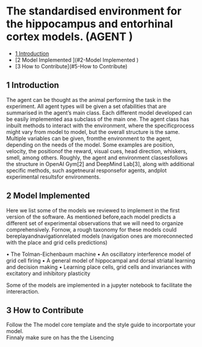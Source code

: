 # The  standardised environment for the hippocampus and entorhinal cortex models. (AGENT )


* [1 Introduction](#1-Introduction)
* [2 Model Implemented  ](#2-Model Implemented )
* [3 How to Contribute](#5-How to Contribute)

## 1 Introduction

The agent can be thought as the animal performing the task in the experiment.  All agent types will be given a set ofabilities that are summarised in the agent’s main class.  Each different model developed can be easily implemented asa subclass of the main one.  The agent class has inbuilt methods to interact with the environment, where the specificprocess might vary from model to model, but the overall structure is the same.  Multiple variables can be given, fromthe environment to the agent, depending on the needs of the model. Some examples are position, velocity, the positionof the reward, visual cues, head direction, whiskers, smell, among others.  Roughly, the agent and environment classesfollows the structure in OpenAI Gym[2] and DeepMind Lab[3], along with additional specific methods, such asgetneural responsefor agents, andplot experimental resultsfor environments.


## 2 Model Implemented 

Here we list some of the models we reviewed to implement in the first version of the software.  As mentioned before,each model predicts a different set of experimental observations that we will need to organize comprehensively.  Fornow, a rough taxonomy for these models could bereplayandnavigationrelated models (navigation ones are moreconnected with the place and grid cells predictions)

• The Tolman-Eichenbaum machine 
• An oscillatory interference model of grid cell firing 
• A general model of hippocampal and dorsal striatal learning and decision making 
• Learning place cells, grid cells and invariances with excitatory and inhibitory plasticity

Some of the models are implemented in a jupyter notebook to facilitate the intereraction.

## 3 How to Contribute

Follow the The model core template and the style guide to incorportate your model.  
Finnaly make sure on has the the Lisencing 


